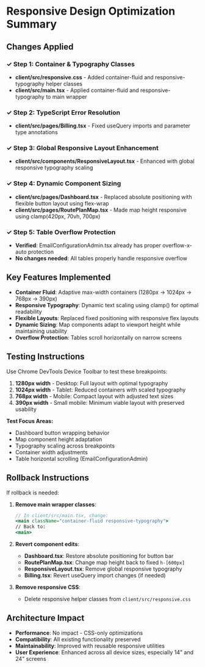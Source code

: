 # Responsive Design Optimization Summary

## Changes Applied

### ✓ Step 1: Container & Typography Classes
- **client/src/responsive.css** - Added container-fluid and responsive-typography helper classes
- **client/src/main.tsx** - Applied container-fluid and responsive-typography to main wrapper

### ✓ Step 2: TypeScript Error Resolution  
- **client/src/pages/Billing.tsx** - Fixed useQuery imports and parameter type annotations

### ✓ Step 3: Global Responsive Layout Enhancement
- **client/src/components/ResponsiveLayout.tsx** - Enhanced with global responsive typography scaling

### ✓ Step 4: Dynamic Component Sizing
- **client/src/pages/Dashboard.tsx** - Replaced absolute positioning with flexible button layout using flex-wrap
- **client/src/pages/RoutePlanMap.tsx** - Made map height responsive using clamp(420px, 70vh, 700px)

### ✓ Step 5: Table Overflow Protection
- **Verified**: EmailConfigurationAdmin.tsx already has proper overflow-x-auto protection
- **No changes needed**: All tables properly handle responsive overflow

## Key Features Implemented

- **Container Fluid**: Adaptive max-width containers (1280px → 1024px → 768px → 390px)
- **Responsive Typography**: Dynamic text scaling using clamp() for optimal readability
- **Flexible Layouts**: Replaced fixed positioning with responsive flex layouts
- **Dynamic Sizing**: Map components adapt to viewport height while maintaining usability
- **Overflow Protection**: Tables scroll horizontally on narrow screens

## Testing Instructions

Use Chrome DevTools Device Toolbar to test these breakpoints:

1. **1280px width** - Desktop: Full layout with optimal typography
2. **1024px width** - Tablet: Reduced containers with scaled typography  
3. **768px width** - Mobile: Compact layout with adjusted text sizes
4. **390px width** - Small mobile: Minimum viable layout with preserved usability

**Test Focus Areas:**
- Dashboard button wrapping behavior
- Map component height adaptation  
- Typography scaling across breakpoints
- Container width adjustments
- Table horizontal scrolling (EmailConfigurationAdmin)

## Rollback Instructions

If rollback is needed:

1. **Remove main wrapper classes**:
   ```jsx
   // In client/src/main.tsx, change:
   <main className="container-fluid responsive-typography">
   // Back to:
   <main>
   ```

2. **Revert component edits**:
   - **Dashboard.tsx**: Restore absolute positioning for button bar
   - **RoutePlanMap.tsx**: Change map height back to fixed `h-[600px]`
   - **ResponsiveLayout.tsx**: Remove global responsive typography
   - **Billing.tsx**: Revert useQuery import changes (if needed)

3. **Remove responsive CSS**:
   - Delete responsive helper classes from `client/src/responsive.css`

## Architecture Impact

- **Performance**: No impact - CSS-only optimizations
- **Compatibility**: All existing functionality preserved
- **Maintainability**: Improved with reusable responsive utilities
- **User Experience**: Enhanced across all device sizes, especially 14" and 24" screens